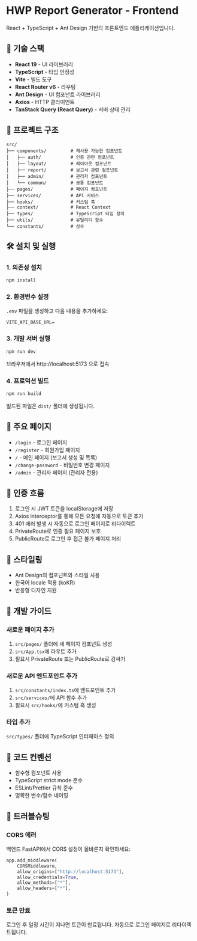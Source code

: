 # HWP Report Generator - Frontend

React + TypeScript + Ant Design 기반의 프론트엔드 애플리케이션입니다.

## 🚀 기술 스택

- **React 19** - UI 라이브러리
- **TypeScript** - 타입 안정성
- **Vite** - 빌드 도구
- **React Router v6** - 라우팅
- **Ant Design** - UI 컴포넌트 라이브러리
- **Axios** - HTTP 클라이언트
- **TanStack Query (React Query)** - 서버 상태 관리

## 📁 프로젝트 구조

```
src/
├── components/         # 재사용 가능한 컴포넌트
│   ├── auth/           # 인증 관련 컴포넌트
│   ├── layout/         # 레이아웃 컴포넌트
│   ├── report/         # 보고서 관련 컴포넌트
│   ├── admin/          # 관리자 컴포넌트
│   └── common/         # 공통 컴포넌트
├── pages/              # 페이지 컴포넌트
├── services/           # API 서비스
├── hooks/              # 커스텀 훅
├── context/            # React Context
├── types/              # TypeScript 타입 정의
├── utils/              # 유틸리티 함수
└── constants/          # 상수
```

## 🛠️ 설치 및 실행

### 1. 의존성 설치

```bash
npm install
```

### 2. 환경변수 설정

`.env` 파일을 생성하고 다음 내용을 추가하세요:

```env
VITE_API_BASE_URL=
```

### 3. 개발 서버 실행

```bash
npm run dev
```

브라우저에서 http://localhost:5173 으로 접속

### 4. 프로덕션 빌드

```bash
npm run build
```

빌드된 파일은 `dist/` 폴더에 생성됩니다.

## 📄 주요 페이지

- `/login` - 로그인 페이지
- `/register` - 회원가입 페이지
- `/` - 메인 페이지 (보고서 생성 및 목록)
- `/change-password` - 비밀번호 변경 페이지
- `/admin` - 관리자 페이지 (관리자 전용)

## 🔐 인증 흐름

1. 로그인 시 JWT 토큰을 localStorage에 저장
2. Axios interceptor를 통해 모든 요청에 자동으로 토큰 추가
3. 401 에러 발생 시 자동으로 로그인 페이지로 리다이렉트
4. PrivateRoute로 인증 필요 페이지 보호
5. PublicRoute로 로그인 후 접근 불가 페이지 처리

## 🎨 스타일링

- Ant Design의 컴포넌트와 스타일 사용
- 한국어 locale 적용 (koKR)
- 반응형 디자인 지원

## 🧪 개발 가이드

### 새로운 페이지 추가

1. `src/pages/` 폴더에 새 페이지 컴포넌트 생성
2. `src/App.tsx`에 라우트 추가
3. 필요시 PrivateRoute 또는 PublicRoute로 감싸기

### 새로운 API 엔드포인트 추가

1. `src/constants/index.ts`에 엔드포인트 추가
2. `src/services/`에 API 함수 추가
3. 필요시 `src/hooks/`에 커스텀 훅 생성

### 타입 추가

`src/types/` 폴더에 TypeScript 인터페이스 정의

## 📝 코드 컨벤션

- 함수형 컴포넌트 사용
- TypeScript strict mode 준수
- ESLint/Prettier 규칙 준수
- 명확한 변수/함수 네이밍

## 🔧 트러블슈팅

### CORS 에러

백엔드 FastAPI에서 CORS 설정이 올바른지 확인하세요:

```python
app.add_middleware(
    CORSMiddleware,
    allow_origins=["http://localhost:5173"],
    allow_credentials=True,
    allow_methods=["*"],
    allow_headers=["*"],
)
```

### 토큰 만료

로그인 후 일정 시간이 지나면 토큰이 만료됩니다. 자동으로 로그인 페이지로 리다이렉트됩니다.
